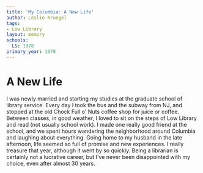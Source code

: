 ```yaml
---
title: 'My Columbia: A New Life'
author: Leslie Kruegel
tags:
- Low Library
layout: memory
schools:
  LS: 1978
primary_year: 1978
---
```

# A New Life

I was newly married and starting my studies at the graduate school of library service.  Every day I took the bus and the subway from NJ, and stopped at the old Chock Full o' Nuts coffee shop for juice or coffee.  Between classes, in good weather, I loved to sit on the steps of Low Library and read (not usually school work).  I made one really good friend at the school, and we spent hours wandering the neighborhood around Columbia and laughing about everything.  Going home to my husband in the late afternoon, life seemed so full of promise and new experiences.  I really treasure that year, although it went by so quickly.  Being a librarian is certainly not a lucrative career, but I've never been disappointed with my choice, even after almost 30 years.
